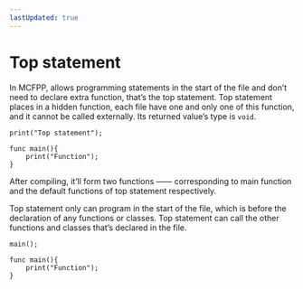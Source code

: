 ```yaml
---
lastUpdated: true
---
```


# Top statement 

In MCFPP, allows programming statements in the start of the file and don’t need to declare extra function, that’s the top statement. Top statement places in a hidden function, each file have one and only one of this function, and it cannot be called externally. Its returned value’s type is `void`.

```mcfpp
print("Top statement");

func main(){
    print("Function");
}
```

After compiling, it’ll form two functions —— corresponding to main function and the default functions of top statement respectively.

Top statement only can program in the start of the file, which is before the declaration of any functions or classes. Top statement can call the other functions and classes that’s declared in the file.

```mcfpp
main();

func main(){
    print("Function");
}
```
